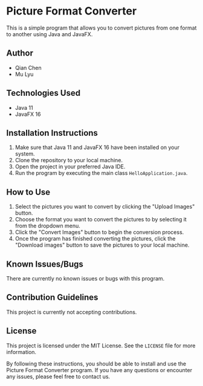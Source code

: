 # Picture Format Converter

This is a simple program that allows you to convert pictures from one format to another using Java and JavaFX.

## Author
- Qian Chen
- Mu Lyu
## Technologies Used

- Java 11
- JavaFX 16

## Installation Instructions

1. Make sure that Java 11 and JavaFX 16 have been installed on your system.
2. Clone the repository to your local machine.
3. Open the project in your preferred Java IDE.
4. Run the program by executing the main class `HelloApplication.java`.

## How to Use

1. Select the pictures you want to convert by clicking the "Upload Images" button.
2. Choose the format you want to convert the pictures to by selecting it from the dropdown menu.
3. Click the "Convert Images" button to begin the conversion process.
4. Once the program has finished converting the pictures, click the "Download images" button to save the pictures to your local machine.

## Known Issues/Bugs

There are currently no known issues or bugs with this program.

## Contribution Guidelines

This project is currently not accepting contributions.

## License

This project is licensed under the MIT License. See the `LICENSE` file for more information.

By following these instructions, you should be able to install and use the Picture Format Converter program. If you have any questions or encounter any issues, please feel free to contact us.